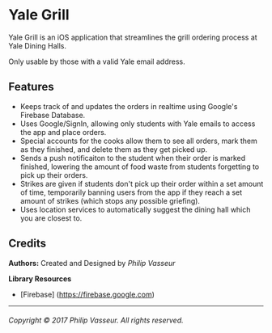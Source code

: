 # Yale Grill

Yale Grill is an iOS application that streamlines the grill ordering process at Yale Dining Halls.

Only usable by those with a valid Yale email address.

## Features

* Keeps track of and updates the orders in realtime using Google's Firebase Database.
* Uses Google/SignIn, allowing only students with Yale emails to access the app and place orders.
* Special accounts for the cooks allow them to see all orders, mark them as they finished, and delete them as they get picked up.
* Sends a push notificaiton to the student when their order is marked finished, lowering the amount of food waste from students forgetting to pick up their orders.
* Strikes are given if students don't pick up their order within a set amount of time, temporarily banning users from the app if they reach a set amount of strikes (which stops any possible griefing).
* Uses location services to automatically suggest the dining hall which you are closest to.


## Credits

**Authors:** Created and Designed by *Philip Vasseur*

**Library Resources**
* [Firebase] (https://firebase.google.com)

---

###### Copyright © 2017 Philip Vasseur. All rights reserved.
